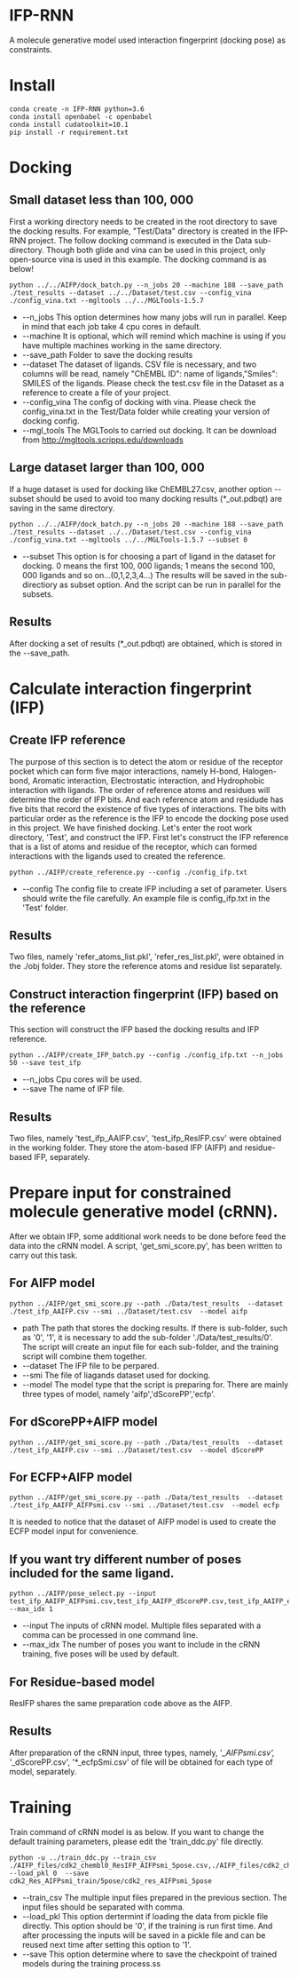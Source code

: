 # IFP-RNN
A molecule generative model used interaction fingerprint (docking pose) as constraints.
# Install

```
conda create -n IFP-RNN python=3.6
conda install openbabel -c openbabel
conda install cudatoolkit=10.1
pip install -r requirement.txt
```

# Docking
## Small dataset less than 100, 000
First a working directory needs to be created in the root directory to save the docking results. For example, "Test/Data" directory is created in the IFP-RNN project. The follow docking command is executed in the Data sub-directory. Though both glide and vina can be used in this project, only open-source vina is used in this example.
The docking command is as below!
```
python ../../AIFP/dock_batch.py --n_jobs 20 --machine 188 --save_path ./test_results --dataset ../../Dataset/test.csv --config_vina ./config_vina.txt --mgltools ../../MGLTools-1.5.7
```
- --n_jobs  This option determines how many jobs will run in parallel. Keep in mind that each job take 4 cpu cores in default.
- --machine It is optional, which will remind which machine is using if you have multiple machines working in the same directory.
- --save_path Folder to save the docking results
- --dataset The dataset of ligands. CSV file is necessary, and two columns will be read, namely "ChEMBL ID": name of ligands,"Smiles": SMILES of the ligands. Please check the test.csv file in the Dataset as a reference to create a file of your project.
- --config_vina The config of docking with vina. Please check the config_vina.txt in the Test/Data folder while creating your version of docking config.
- --mgl_tools The MGLTools to carried out docking. It can be download from http://mgltools.scripps.edu/downloads
## Large dataset larger than 100, 000
If a huge dataset is used for docking like ChEMBL27.csv, another option --subset should be used to avoid too many docking results (*_out.pdbqt) are saving in the same directory.
```
python ../../AIFP/dock_batch.py --n_jobs 20 --machine 188 --save_path ./test_results --dataset ../../Dataset/test.csv --config_vina ./config_vina.txt --mgltools ../../MGLTools-1.5.7 --subset 0
 ```
 - --subset This option is for choosing a part of ligand in the dataset for docking. 0 means the first 100, 000 ligands; 1 means the second 100, 000 ligands and so on...(0,1,2,3,4...) The results will be saved in the sub-directiory as subset option. And the script can be run in parallel for the subsets.

## Results
After docking a set of results (*_out.pdbqt) are obtained, which is stored in the --save_path.

# Calculate interaction fingerprint (IFP)
## Create IFP reference
The purpose of this section is to detect the atom or residue of the receptor pocket which can form five major interactions, namely H-bond, Halogen-bond, Aromatic interaction, Electrostatic interaction, and Hydrophobic interaction with ligands. The order of reference atoms and residues will determine the order of IFP bits. And each reference atom and residude has five bits that record the existence of five types of interactions. The bits with particular order as the reference is the IFP to encode the docking pose used in this project.
We have finished docking. Let's enter the root work directory, 'Test', and construct the IFP. First let's construct the IFP reference that is a list of atoms and residue of the receptor, which can formed interactions with the ligands used to created the reference.
```
python ../AIFP/create_reference.py --config ./config_ifp.txt
```
- --config  The config file to create IFP including a set of parameter. Users should write the file carefully. An example file is config_ifp.txt in the 'Test' folder. 

## Results
Two files, namely 'refer_atoms_list.pkl', 'refer_res_list.pkl', were obtained in the ./obj folder. They store the reference atoms and residue list separately.

## Construct interaction fingerprint (IFP) based on the reference
This section will construct the IFP based the docking results and IFP reference.
```
python ../AIFP/create_IFP_batch.py --config ./config_ifp.txt --n_jobs 50 --save test_ifp
```
- --n_jobs Cpu cores will be used.
- --save The name of IFP file.
## Results
Two files, namely 'test_ifp_AAIFP.csv',  'test_ifp_ResIFP.csv' were obtained in the working folder. They store the atom-based IFP (AIFP) and residue-based IFP, separately.

# Prepare input for constrained molecule generative model (cRNN).
After we obtain IFP, some additional work needs to be done before feed the data into the cRNN model. A script, 'get_smi_score.py', has been written to carry out this task. 
## For AIFP model
```
python ../AIFP/get_smi_score.py --path ./Data/test_results  --dataset ./test_ifp_AAIFP.csv --smi ../Dataset/test.csv  --model aifp
```
- path The path that stores the docking results. If there is sub-folder, such as '0', '1', it is necessary to add the sub-folder './Data/test_results/0'. The script will create an input file for each sub-folder, and the training script will combine them together.
- --dataset The IFP file to be perpared.
- --smi The file of liagands dataset used for docking.
- --model The model type that the script is preparing for. There are mainly three types of model, namely 'aifp','dScorePP','ecfp'.
## For dScorePP+AIFP model
```
python ../AIFP/get_smi_score.py --path ./Data/test_results  --dataset ./test_ifp_AAIFP.csv --smi ../Dataset/test.csv  --model dScorePP
```
## For ECFP+AIFP model
```
python ../AIFP/get_smi_score.py --path ./Data/test_results  --dataset ./test_ifp_AAIFP_AIFPsmi.csv --smi ../Dataset/test.csv  --model ecfp
```
It is needed to notice that the dataset of AIFP model is used to create the ECFP model input for convenience.
## If you want try different number of poses included for the same ligand.
```
python ../AIFP/pose_select.py --input test_ifp_AAIFP_AIFPsmi.csv,test_ifp_AAIFP_dScorePP.csv,test_ifp_AAIFP_ecfpSmi.csv,test_ifp_ResIFP_AIFPsmi.csv --max_idx 1

```
- --input The inputs of cRNN model. Multiple files separated with a comma can be processed in one command line.
- --max_idx The number of poses you want to include in the cRNN training, five poses will be used by default.
## For Residue-based model
ResIFP shares the same preparation code above as the AIFP.

## Results
After preparation of the cRNN input, three types, namely, '*_AIFPsmi.csv', '*_dScorePP.csv', '*_ecfpSmi.csv'  of file will be obtained for each type of model, separately.

# Training
Train command of cRNN model is as below. If you want to change the default training parameters, please edit the 'train_ddc.py' file directly.
```
python -u ../train_ddc.py --train_csv ./AIFP_files/cdk2_chembl0_ResIFP_AIFPsmi_5pose.csv,./AIFP_files/cdk2_chembl1_ResIFP_AIFPsmi_5pose.csv,./AIFP_files/cdk2_chembl2_ResIFP_AIFPsmi_5pose.csv,./AIFP_files/cdk2_crystal_ResIFP_AIFPsmi_5pose.csv,./AIFP_files/cdk2_active_ResIFP_AIFPsmi_5pose.csv  --load_pkl 0  --save cdk2_Res_AIFPsmi_train/5pose/cdk2_res_AIFPsmi_5pose
```
- --train_csv The multiple input files prepared in the previous section. The input files should be separated with comma.
- --load_pkl This option dertermint if loading the data from pickle file directly. This option should be '0', if the training is run first time. And after processing the inputs will be saved in a pickle file and can be reused next time after setting this option to '1'.
- --save This option determine where to save the checkpoint of trained models during the training process.ss 
